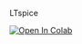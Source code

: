 LTspice

<a href="https://colab.research.google.com/github/FosterYamaki/LTspice/blob/main/LTspice_presen.ipynb">
<img src="https://colab.research.google.com/assets/colab-badge.svg" alt="Open In Colab">
</a>
